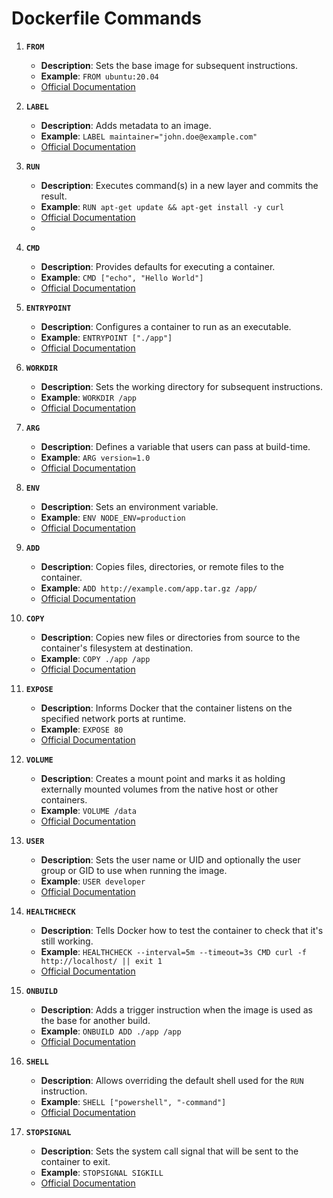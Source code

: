 # Dockerfile Commands

1. **`FROM`**
   - **Description**: Sets the base image for subsequent instructions.
   - **Example**: `FROM ubuntu:20.04`
   - [Official Documentation](https://docs.docker.com/engine/reference/builder/#from)

2. **`LABEL`**
   - **Description**: Adds metadata to an image.
   - **Example**: `LABEL maintainer="john.doe@example.com"`
   - [Official Documentation](https://docs.docker.com/engine/reference/builder/#label)

3. **`RUN`**
   - **Description**: Executes command(s) in a new layer and commits the result.
   - **Example**: `RUN apt-get update && apt-get install -y curl`
   - [Official Documentation](https://docs.docker.com/engine/reference/builder/#run)
   - 
4. **`CMD`**
   - **Description**: Provides defaults for executing a container.
   - **Example**: `CMD ["echo", "Hello World"]`
   - [Official Documentation](https://docs.docker.com/engine/reference/builder/#cmd)

5. **`ENTRYPOINT`**
   - **Description**: Configures a container to run as an executable.
   - **Example**: `ENTRYPOINT ["./app"]`
   - [Official Documentation](https://docs.docker.com/engine/reference/builder/#entrypoint)

6. **`WORKDIR`**
   - **Description**: Sets the working directory for subsequent instructions.
   - **Example**: `WORKDIR /app`
   - [Official Documentation](https://docs.docker.com/engine/reference/builder/#workdir)

7. **`ARG`**
   - **Description**: Defines a variable that users can pass at build-time.
   - **Example**: `ARG version=1.0`
   - [Official Documentation](https://docs.docker.com/engine/reference/builder/#arg)

8. **`ENV`**
   - **Description**: Sets an environment variable.
   - **Example**: `ENV NODE_ENV=production`
   - [Official Documentation](https://docs.docker.com/engine/reference/builder/#env)

9. **`ADD`**
   - **Description**: Copies files, directories, or remote files to the container.
   - **Example**: `ADD http://example.com/app.tar.gz /app/`
   - [Official Documentation](https://docs.docker.com/engine/reference/builder/#add)

10. **`COPY`**
    - **Description**: Copies new files or directories from source to the container's filesystem at destination.
    - **Example**: `COPY ./app /app`
    - [Official Documentation](https://docs.docker.com/engine/reference/builder/#copy)

11. **`EXPOSE`**
    - **Description**: Informs Docker that the container listens on the specified network ports at runtime.
    - **Example**: `EXPOSE 80`
    - [Official Documentation](https://docs.docker.com/engine/reference/builder/#expose)

12. **`VOLUME`**
    - **Description**: Creates a mount point and marks it as holding externally mounted volumes from the native host or other containers.
    - **Example**: `VOLUME /data`
    - [Official Documentation](https://docs.docker.com/engine/reference/builder/#volume)

13. **`USER`**
    - **Description**: Sets the user name or UID and optionally the user group or GID to use when running the image.
    - **Example**: `USER developer`
    - [Official Documentation](https://docs.docker.com/engine/reference/builder/#user)

14. **`HEALTHCHECK`**
    - **Description**: Tells Docker how to test the container to check that it's still working.
    - **Example**: `HEALTHCHECK --interval=5m --timeout=3s CMD curl -f http://localhost/ || exit 1`
    - [Official Documentation](https://docs.docker.com/engine/reference/builder/#healthcheck)

15. **`ONBUILD`**
    - **Description**: Adds a trigger instruction when the image is used as the base for another build.
    - **Example**: `ONBUILD ADD ./app /app`
    - [Official Documentation](https://docs.docker.com/engine/reference/builder/#onbuild)

16. **`SHELL`**
    - **Description**: Allows overriding the default shell used for the `RUN` instruction.
    - **Example**: `SHELL ["powershell", "-command"]`
    - [Official Documentation](https://docs.docker.com/engine/reference/builder/#shell)

17. **`STOPSIGNAL`**
    - **Description**: Sets the system call signal that will be sent to the container to exit.
    - **Example**: `STOPSIGNAL SIGKILL`
    - [Official Documentation](https://docs.docker.com/engine/reference/builder/#stopsignal)


